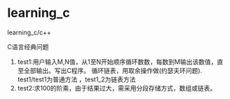# learning_c
learning_c/c++

C语言经典问题
1. test1:用户输入M,N值，从1至N开始顺序循环数数，每数到M输出该数值，直至全部输出。写出C程序。
   循环链表，用取余操作做(约瑟夫环问题).
   test1/test1为普通方法  ，test1_2为链表方法
2. test2:求100的阶乘，由于结果过大，需采用分段存储方式，数组或链表。

